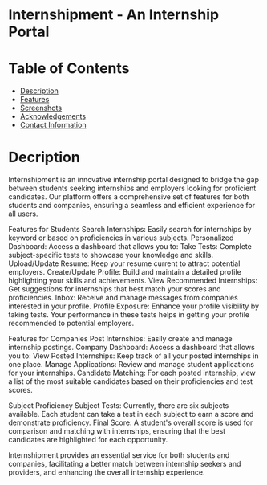 # Internshipment - An Internship Portal

# Table of Contents

- [Description](#description)
- [Features](#features)
- [Screenshots](#screenshots)
- [Acknowledgements](#acknowledgements)
- [Contact Information](#contactinformation)

# Decription

Internshipment is an innovative internship portal designed to bridge the gap between students seeking internships and employers looking for proficient candidates. Our platform offers a comprehensive set of features for both students and companies, ensuring a seamless and efficient experience for all users.

Features for Students
Search Internships: Easily search for internships by keyword or based on proficiencies in various subjects.
Personalized Dashboard: Access a dashboard that allows you to:
Take Tests: Complete subject-specific tests to showcase your knowledge and skills.
Upload/Update Resume: Keep your resume current to attract potential employers.
Create/Update Profile: Build and maintain a detailed profile highlighting your skills and achievements.
View Recommended Internships: Get suggestions for internships that best match your scores and proficiencies.
Inbox: Receive and manage messages from companies interested in your profile.
Profile Exposure: Enhance your profile visibility by taking tests. Your performance in these tests helps in getting your profile recommended to potential employers.

Features for Companies
Post Internships: Easily create and manage internship postings.
Company Dashboard: Access a dashboard that allows you to:
View Posted Internships: Keep track of all your posted internships in one place.
Manage Applications: Review and manage student applications for your internships.
Candidate Matching: For each posted internship, view a list of the most suitable candidates based on their proficiencies and test scores.

Subject Proficiency
Subject Tests: Currently, there are six subjects available. Each student can take a test in each subject to earn a score and demonstrate proficiency.
Final Score: A student's overall score is used for comparison and matching with internships, ensuring that the best candidates are highlighted for each opportunity.

Internshipment provides an essential service for both students and companies, facilitating a better match between internship seekers and providers, and enhancing the overall internship experience.
